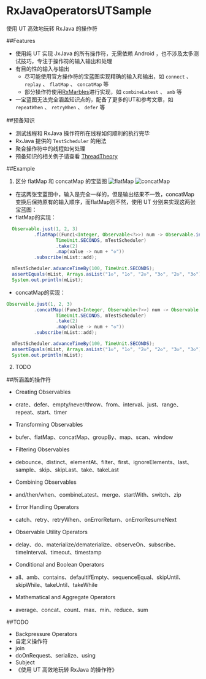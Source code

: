 # RxJavaOperatorsUTSample
使用 UT 高效地玩转 RxJava 的操作符

##Features
- 使用纯 UT 实现 JxJava 的所有操作符，无需依赖 Android ，也不涉及太多测试技巧，专注于操作符的输入输出和处理
- 有目的性的输入与输出
  * 尽可能使用官方操作符的宝蓝图实现精确的输入和输出，如 `connect` 、 `replay` 、 `flatMap` 、 `concatMap` 等
  * 部分操作符使用[RxMarbles](http://rxmarbles.com/)进行实现，如 `combineLatest` 、 `amb` 等
- 一宝蓝图无法完全涵盖知识点的，配备了更多的UT和参考文章，如 `repeatWhen` 、 `retryWhen` 、 `defer` 等

##预备知识
- 测试线程和 RxJava 操作符所在线程如何顺利的执行完毕
- RxJava 提供的 `TestScheduler` 的用法
- 聚合操作符中的线程如何处理
- 预备知识的相关例子请查看 [ThreadTheory](https://github.com/geniusmart/RxJavaOperatorsUTSample/blob/master/app/src/test/java/com/geniusmart/rxjava/utils/ThreadTheory.java)

##Example
1. 区分 flatMap 和 concatMap 的宝蓝图
![flatMap](http://reactivex.io/documentation/operators/images/mergeMap.png)
![concatMap](http://reactivex.io/documentation/operators/images/concatMap.png)
 - 在这两张宝蓝图中，输入是完全一样的，但是输出结果不一致，concatMap 变换后保持原有的输入顺序，而flatMap则不然，使用 UT 分别来实现这两张宝蓝图：
 - flatMap的实现：
  ```java
    Observable.just(1, 2, 3)
            .flatMap((Func1<Integer, Observable<?>>) num -> Observable.interval(num - 1,
                    TimeUnit.SECONDS, mTestScheduler)
                    .take(2)
                    .map(value -> num + "◇"))
            .subscribe(mList::add);

    mTestScheduler.advanceTimeBy(100, TimeUnit.SECONDS);
    assertEquals(mList, Arrays.asList("1◇", "1◇", "2◇", "3◇", "2◇", "3◇"));
    System.out.println(mList);
  ```

 - concatMap的实现：
  ```java
  Observable.just(1, 2, 3)
            .concatMap((Func1<Integer, Observable<?>>) num -> Observable.interval(num - 1,
                    TimeUnit.SECONDS, mTestScheduler)
                    .take(2)
                    .map(value -> num + "◇"))
            .subscribe(mList::add);

    mTestScheduler.advanceTimeBy(100, TimeUnit.SECONDS);
    assertEquals(mList, Arrays.asList("1◇", "1◇", "2◇", "2◇", "3◇", "3◇"));
    System.out.println(mList);
  ```
2. TODO

##所涵盖的操作符
- Creating Observables
 * crate、defer、empty/never/throw、from、interval、just、range、repeat、start、timer
- Transforming Observables
 * bufer、flatMap、concatMap、groupBy、map、scan、window
- Filtering Observables
 * debounce、distinct、elementAt、filter、first、ignoreElements、last、sample、skip、skipLast、take、takeLast
- Combining Observables
 * and/then/when、combineLatest、merge、startWith、switch、zip
- Error Handling Operators
 * catch、retry、retryWhen、onErrorReturn、onErrorResumeNext
- Observable Utility Operators
 * delay、do、materialize/dematerialize、observeOn、subscribe、timeInterval、timeout、timestamp
- Conditional and Boolean Operators
 * all、amb、contains、defaultIfEmpty、sequenceEqual、skipUntil、skipWhile、takeUntil、takeWhile
- Mathematical and Aggregate Operators
 * average、concat、count、max、min、reduce、sum

##TODO
- Backpressure Operators
- 自定义操作符
- join
- doOnRequest、serialize、using
- Subject
- 《使用 UT 高效地玩转 RxJava 的操作符》